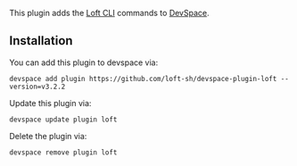 This plugin adds the [Loft CLI](https://github.com/loft-sh/loft) commands to [DevSpace](https://github.com/loft-sh/devspace). 

## Installation

You can add this plugin to devspace via:
```
devspace add plugin https://github.com/loft-sh/devspace-plugin-loft --version=v3.2.2
```

Update this plugin via:
```
devspace update plugin loft
```

Delete the plugin via:
```
devspace remove plugin loft
```
